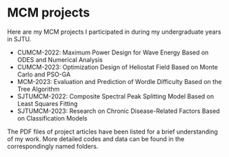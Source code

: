 # MCM projects

Here are my MCM projects I participated in during my undergraduate years in SJTU.

- CUMCM-2022: Maximum Power Design for Wave Energy Based on ODES and Numerical Analysis
- CUMCM-2023: Optimization Design of Heliostat Field Based on Monte Carlo and PSO-GA
- MCM-2023: Evaluation and Prediction of Wordle Difficulty Based on the Tree Algorithm
- SJTUMCM-2022: Composite Spectral Peak Splitting Model Based on Least Squares Fitting
- SJTUMCM-2023: Research on Chronic Disease-Related Factors Based on Classification Models

The PDF files of project articles have been listed for a brief understanding of my work. More detailed codes and data can be found in the correspondingly named folders.
